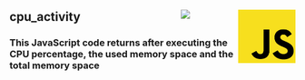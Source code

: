 # <img src="https://github.com/rodrigonuness/language_pictures/blob/master/Javascript.png" align="right" width="20%">
# <img src="https://github.com/rodrigonuness/language_pictures/blob/master/nodejs.png" align="right" width="20%">
## cpu_activity 
### This JavaScript code returns after executing the CPU percentage, the used memory space and the total memory space
### 
####
